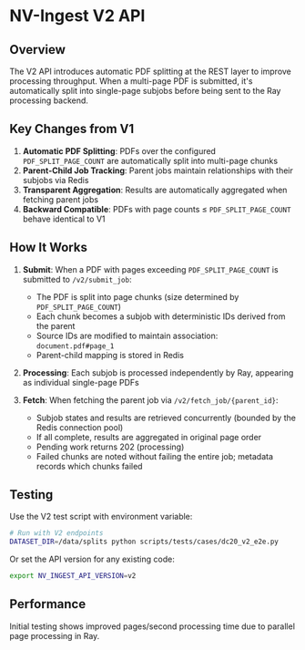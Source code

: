 # NV-Ingest V2 API

## Overview

The V2 API introduces automatic PDF splitting at the REST layer to improve processing throughput. When a multi-page PDF is submitted, it's automatically split into single-page subjobs before being sent to the Ray processing backend.

## Key Changes from V1

1. **Automatic PDF Splitting**: PDFs over the configured `PDF_SPLIT_PAGE_COUNT` are automatically split into multi-page chunks
2. **Parent-Child Job Tracking**: Parent jobs maintain relationships with their subjobs via Redis
3. **Transparent Aggregation**: Results are automatically aggregated when fetching parent jobs
4. **Backward Compatible**: PDFs with page counts ≤ `PDF_SPLIT_PAGE_COUNT` behave identical to V1

## How It Works

1. **Submit**: When a PDF with pages exceeding `PDF_SPLIT_PAGE_COUNT` is submitted to `/v2/submit_job`:
   - The PDF is split into page chunks (size determined by `PDF_SPLIT_PAGE_COUNT`)
   - Each chunk becomes a subjob with deterministic IDs derived from the parent
   - Source IDs are modified to maintain association: `document.pdf#page_1`
   - Parent-child mapping is stored in Redis

2. **Processing**: Each subjob is processed independently by Ray, appearing as individual single-page PDFs

3. **Fetch**: When fetching the parent job via `/v2/fetch_job/{parent_id}`:
   - Subjob states and results are retrieved concurrently (bounded by the Redis connection pool)
   - If all complete, results are aggregated in original page order
   - Pending work returns 202 (processing)
   - Failed chunks are noted without failing the entire job; metadata records which chunks failed

## Testing

Use the V2 test script with environment variable:
```bash
# Run with V2 endpoints
DATASET_DIR=/data/splits python scripts/tests/cases/dc20_v2_e2e.py
```

Or set the API version for any existing code:
```bash
export NV_INGEST_API_VERSION=v2
```

## Performance

Initial testing shows improved pages/second processing time due to parallel page processing in Ray.
